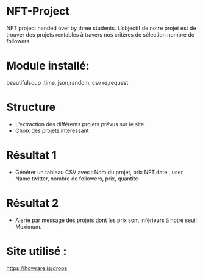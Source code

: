 # NFT-Project
NFT project handed over by three students.
L’objectif de notre projet est de trouver des projets rentables à travers nos critères de sélection nombre de followers.
# Module installé:  
beautifulsoup ,time, json,random, csv re,request
# Structure 
-	L’extraction des différents projets prévus sur le site 
-	Choix des projets intéressant 
# Résultat 1
-	Générer un tableau CSV avec :
Nom du projet, prix NFT,date , user Name twitter, nombre de followers, prix, quantité 
# Résultat 2 
-	Alerte par message des projets dont les prix sont inférieurs à notre seuil 
Maximum.
# Site utilisé :
https://howrare.is/drops 
